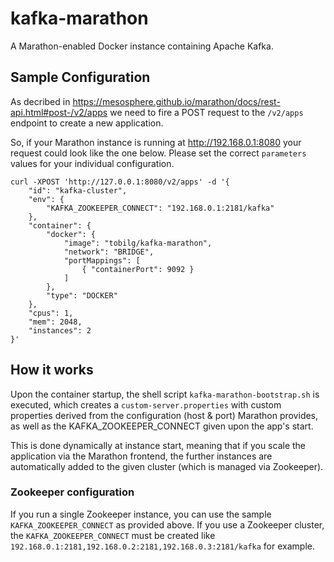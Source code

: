 # kafka-marathon

A Marathon-enabled Docker instance containing Apache Kafka.

## Sample Configuration

As decribed in https://mesosphere.github.io/marathon/docs/rest-api.html#post-/v2/apps we need to fire a POST request to the `/v2/apps` endpoint to create a new application.

So, if your Marathon instance is running at http://192.168.0.1:8080 your request could look like the one below. Please set the correct `parameters` values for your individual configuration.

```
curl -XPOST 'http://127.0.0.1:8080/v2/apps' -d '{
    "id": "kafka-cluster",
    "env": {
        "KAFKA_ZOOKEEPER_CONNECT": "192.168.0.1:2181/kafka"
    },
    "container": {
        "docker": {
            "image": "tobilg/kafka-marathon",
            "network": "BRIDGE",
            "portMappings": [
                { "containerPort": 9092 }
            ]
        },
        "type": "DOCKER"
    },
    "cpus": 1,
    "mem": 2048,
    "instances": 2
}'
```

## How it works

Upon the container startup, the shell script `kafka-marathon-bootstrap.sh` is executed, which creates a `custom-server.properties` with custom properties derived from the configuration (host & port) Marathon provides, as well as the KAFKA_ZOOKEEPER_CONNECT given upon the app's start.

This is done dynamically at instance start, meaning that if you scale the application via the Marathon frontend, the further instances are automatically added to the given cluster (which is managed via Zookeeper).

### Zookeeper configuration

If you run a single Zookeeper instance, you can use the sample `KAFKA_ZOOKEEPER_CONNECT` as provided above. If you use a Zookeeper cluster, the `KAFKA_ZOOKEEPER_CONNECT` must be created like 
`192.168.0.1:2181,192.168.0.2:2181,192.168.0.3:2181/kafka` for example.